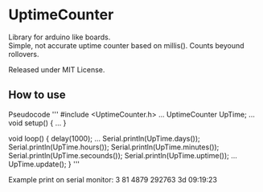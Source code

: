 # UptimeCounter

Library for arduino like boards.  
Simple, not accurate uptime counter based on millis(). Counts beyound rollovers.

Released under MIT License.

## How to use
Pseudocode
'''
#include <UptimeCounter.h>
...
UptimeCounter UpTime;
...
void setup() {
...
}

void loop() {
  delay(1000);
  ...
  Serial.println(UpTime.days());
  Serial.println(UpTime.hours());
  Serial.println(UpTime.minutes());
  Serial.println(UpTime.secounds());
  Serial.println(UpTime.uptime());
  ...
  UpTime.update();
}
'''

Example print on serial monitor:
3
81
4879
292763
3d 09:19:23
